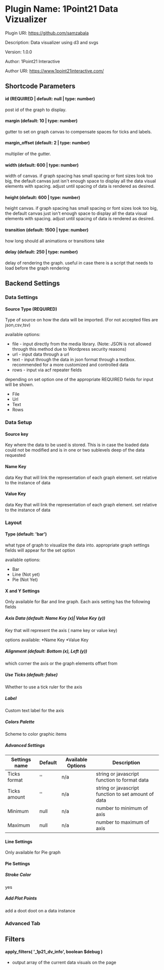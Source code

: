 # Plugin Name: 1Point21 Data Vizualizer

Plugin URI: https://github.com/samzabala

Description: Data visualizer using d3 and svgs

Version: 1.0.0

Author: 1Point21 Interactive

Author URI: https://www.1point21interactive.com/




## Shortcode Parameters

#### id (REQUIRED | default: null | type: number)

post id of the graph to display.

#### margin (default: 10 | type: number)

gutter to set on graph canvas to compensate spaces for ticks and labels.

#### margin_offset (default: 2 | type: number)

multiplier of the gutter.

#### width (default: 600 | type: number)

width of canvas. if graph spacing has small spacing or font sizes look too big, the default canvas just isn't enough space to display all the data visual elements with spacing. adjust until spacing of data is rendered as desired.

#### height (default: 600 | type: number)

height canvas. if graph spacing has small spacing or font sizes look too big, the default canvas just isn't enough space to display all the data visual elements with spacing. adjust until spacing of data is rendered as desired.

#### transition (default: 1500 | type: number)

how long should all animations or transitions take

#### delay (default: 250 | type: number)

delay of rendering the graph. useful in case there is a script that needs to load before the graph rendering

## Backend Settings

### Data Settings

#### Source Type (REQUIRED)
Type of source on how the data will be imported. (For not accepted files are json,csv,tsv)

available options:
* file - input directly from the media library. (Note: JSON is not allowed through this method due to Wordpress security reasons)
* url - input data through a url
* text - input through the data in json format through a textbox. recommended for a more customized and controlled data
* rows - input via acf repeater fields

depending on set option one of the appropriate  REQUIRED fields for input will be shown. 
* File
* Url
* Text
* Rows

### Data Setup 

#### Source key
Key where the data to be used is stored. This is in case the loaded data could not be modified and is in one or two sublevels deep of the data requested


#### Name Key
data Key that will link the representation of each graph element. set relative to the instance of data

#### Value Key
data Key that will link the representation of each graph element. set relative to the instance of data 



### Layout
#### Type (default: 'bar')
what type of graph to visualize the data into. appropriate graph settings fields will appear for the set option

available options:
* Bar
* Line (Not yet)
* Pie (Not Yet)

#### X and Y Settings
Only available for Bar and line graph. Each axis setting has the following fields

##### Axis Data (default: Name Key (x)| Value Key (y))
Key that will represent the axis ( name key or value key)

options available:
*Name Key
*Value Key

##### Alignment (default: Bottom (x), Left (y))
which corner the axis or the graph elements offset from


##### Use Ticks (default: false)
Whether to use a tick ruler for the axis

##### Label
Custom text label for the axis


##### Colors Palette
Scheme to color graphic items


##### Advanced Settings

| Settings name | Default | Available Options | Description  |
| ------------- | ------- | ----------------- | ------------ |
| Ticks format  | '' | n/a | string or javascript function to format data |
| Ticks amount  | '' | n/a | string or javascript function to set amount of data |
| Minimum       | null | n/a | number to minimum of axis |
| Maximum       | null | n/a | number to maximum of axis |


#### Line Settings
Only available for Pie graph


#### Pie Settings

##### Stroke Color
yes

##### Add Plot Points
add a doot doot on a data instance

### Advanced Tab
## Filters
#### apply_filters( '_1p21_dv_info', boolean $debug )
- output array of the current data visuals on the page
